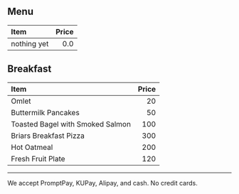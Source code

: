 ## Menu

| Item                                   | Price |
|:---------------------------------------|------:|
| nothing yet                            |  0.0  |

## Breakfast

| Item                                   | Price |
|:---------------------------------------|------:|
| Omlet |  20  |
| Buttermilk Pancakes | 50 |
| Toasted Bagel with Smoked Salmon | 100 |
| Briars Breakfast Pizza |  300  |
| Hot Oatmeal |  200 |
| Fresh Fruit Plate |  120  |


---

We accept PromptPay, KUPay, Alipay, and cash. No credit cards.